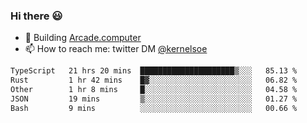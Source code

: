 ### Hi there 😃

- 🔨 Building [Arcade.computer](https://arcade.computer)
- 📫 How to reach me: twitter DM [@kernelsoe](https://twitter.com/kernelsoe)

<!--START_SECTION:waka-->

```txt
TypeScript   21 hrs 20 mins  █████████████████████▒░░░   85.13 %
Rust         1 hr 42 mins    █▓░░░░░░░░░░░░░░░░░░░░░░░   06.82 %
Other        1 hr 8 mins     █░░░░░░░░░░░░░░░░░░░░░░░░   04.58 %
JSON         19 mins         ▒░░░░░░░░░░░░░░░░░░░░░░░░   01.27 %
Bash         9 mins          ░░░░░░░░░░░░░░░░░░░░░░░░░   00.66 %
```

<!--END_SECTION:waka-->
